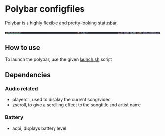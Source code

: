 # Polybar configfiles
Polybar is a highly flexible and pretty-looking statusbar.

![screenshot1](https://raw.githubusercontent.com/lars-vc/dotfiles/root/private_dot_config/polybar/screenshot.png)

## How to use
To launch the polybar, use the given [launch.sh](https://github.com/lars-vc/dotfiles/blob/root/private_dot_config/polybar/executable_launch.sh) script
## Dependencies
### Audio related
* playerctl, used to display the current song/video
* zscroll, to give a scrolling effect to the songtitle and artist name
### Battery
* acpi, displays battery level
